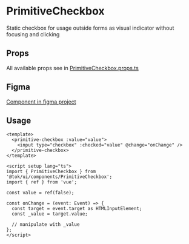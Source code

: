 # PrimitiveCheckbox

Static checkbox for usage outside forms as visual indicator without focusing and clicking

## Props

All available props see in [PrimitiveCheckbox.props.ts](./PrimitiveCheckbox.props.ts)

## Figma

[Component in figma project](https://www.figma.com/file/ssQqPZ2vqZhD4QF2xyCTd2/Telegram-Onboarding--ToolKit?type=design&node-id=139-1043&mode=design&t=6yuiDJRdwfFJ7dVT-0)

## Usage

```vue
<template>
  <primitive-checkbox :value="value">
    <input type="checkbox" :checked="value" @change="onChange" />
  </primitive-checkbox>
</template>

<script setup lang="ts">
import { PrimitiveCheckbox } from '@tok/ui/components/PrimitiveCheckbox';
import { ref } from 'vue';

const value = ref(false);

const onChange = (event: Event) => {
  const target = event.target as HTMLInputElement;
  const _value = target.value;

  // manipulate with _value
};
</script>
```
